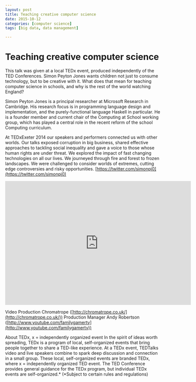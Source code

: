 ```yaml
---
layout: post
title: Teaching creative computer science
date: 2015-10-12
categories: [computer science]
tags: [big data, data management]

---
```


# Teaching creative computer science

This talk was given at a local TEDx event, produced independently of the TED Conferences. Simon Peyton Jones wants children not just to consume technology, but to be creative with it. What does that mean for teaching computer science in schools, and why is the rest of the world watching England?

Simon Peyton Jones is a principal researcher at Microsoft Research in Cambridge. His research focus is in programming language design and implementation, and the purely-functional language Haskell in particular. He is a founder member and current chair of the Computing at School working group, which has played a central role in the recent reform of the school Computing curriculum.

At TEDxExeter 2014 our speakers and performers connected us with other worlds. Our talks exposed corruption in big business, shared effective approaches to tackling social inequality and gave a voice to those whose human rights are under threat. We explored the impact of fast changing technologies on all our lives. We journeyed through fire and forest to frozen landscapes. We were challenged to consider worlds of extremes, cutting edge controversies and risky opportunities.
[https://twitter.com/simonpj0](https://twitter.com/simonpj0)

<iframe width="600" height="400" src="https://www.youtube.com/embed/Ia55clAtdMs" frameborder="0" allowfullscreen></iframe>

Video Production Chromatrope ([http://chromatrope.co.uk/](http://chromatrope.co.uk/))
Production Manager Andy Robertson ([http://www.youtube.com/familygamertv](http://www.youtube.com/familygamertv))

About TEDx, x = independently organized event In the spirit of ideas worth spreading, TEDx is a program of local, self-organized events that bring people together to share a TED-like experience. At a TEDx event, TEDTalks video and live speakers combine to spark deep discussion and connection in a small group. These local, self-organized events are branded TEDx, where x = independently organized TED event. The TED Conference provides general guidance for the TEDx program, but individual TEDx events are self-organized.* (*Subject to certain rules and regulations)

